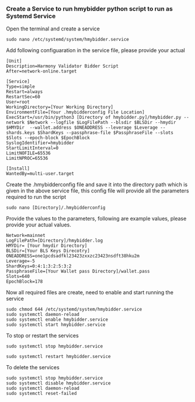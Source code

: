 
### Create a Service to run hmybidder python script to run as Systemd Service


Open the terminal and create a service
```
sudo nano /etc/systemd/system/hmybidder.service
```
Add following configuaration in the service file, please provide your actual 
```
[Unit]
Description=Harmony Validator Bidder Script
After=network-online.target

[Service]
Type=simple
Restart=always
RestartSec=60
User=root
WorkingDirectory=[Your Working Directory]
EnvironmentFile=[Your .hmybidderconfig File Location]
ExecStart=/usr/bin/python3 [Directory of hmybidder.py]/hmybidder.py --network $Network --logfile $LogFilePath --blsdir $BLSDir --hmydir $HMYDir  --wallet.address $ONEADDRESS --leverage $Leverage --shards.keys $ShardKeys --passphrase-file $PassphraseFile --slots $Slots --epoch-block $EpochBlock
SyslogIdentifier=hmybidder
StartLimitInterval=0
LimitNOFILE=65536
LimitNPROC=65536

[Install]
WantedBy=multi-user.target
```

Create the .hmybidderconfig file and save it into the directory path which is given in the above service file, this config file will provide all the parameters required to run the script

```
sudo nano [Directory]/.hmybidderconfig
```

Provide the values to the parameters, following are example values, please provide your actual values.

```
Network=mainnet
LogFilePath=[Directory]/hmybidder.log
HMYDir= [Your hmydir Directory] 
BLSDir=[Your BLS Keys Direcotry]
ONEADDRESS=one1pcdsadfkl23423zxxzc23423nsdft38hku2m
Leverage=-5
ShardKeys=0:4:1:3:2:5:3:2
PassphraseFile=[Your Wallet pass Directory]/wallet.pass
Slots=640
EpochBlock=178
```



Now all required files are create, need to enable and start running the service
```
sudo chmod 644 /etc/systemd/system/hmybidder.service
sudo systemctl daemon-reload
sudo systemctl enable hmybidder.service
sudo systemctl start hmybidder.service 
```

To stop or restart the services
```
sudo systemctl stop hmybidder.service 
```
```
sudo systemctl restart hmybidder.service 
```


To delete the services

```
sudo systemctl stop hmybidder.service
sudo systemctl disable hmybidder.service
sudo systemctl daemon-reload
sudo systemctl reset-failed
```
